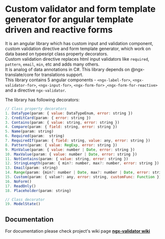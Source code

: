 # Custom validator and form template generator for angular template driven and reactive forms

It is an angular library which has custom input and validation component, custom validation directive and form template generator, which work on data based on typesript class property decorators.  
Custom validation directive replaces html input validators like `required`, `pattern`, `email`, `min`, etc and adds many others.  
It is analog of data annotations in C#. This library depends on @ngx-translate/core for translations support.  
This  library contains 5 angular components - `<ngx-label-for>`, `<ngx-validator-for>`, `<ngx-input-for>`, `<ngx-form-for>` ,`<ngx-form-for-reactive>`  and a directive `ngx-validator`.

The library has following decorators:

```javascript
// Class property decorators
1. DataType(param: { value: DataTypeEnum, error: string })
2. CreditCard(param: { error: string })
3. Contains(param: { value: string, error: string })
4. Compare(param: { field: string, error: string })
5. Name(param: string)
6. Required(param:  string)
7. RequiredIf(param: { field: string, value: any, error: string })
8. Pattern(param: { value: RegExp, error: string })
9. MinValue(param: { value: number | Date, error: string })
10. MaxValue(param: { value: number | Date, error: string })
11. NotContains(param: { value: string, error: string })
12. StringLength(param: { min?: number, max?: number, error: string })
13. Email(param: string)
14. Range(param: {min?: number | Date, max?: number | Date, error: string})
15. Custom(param: { value?: any, error: string, customFunc: Function })
16. NoForm()
17. ReadOnly()
18. Placeholder(param: string)

// Class decorator
19. ModelState()
```

## Documentation

For documentation please check project's wiki page
[**ngx-validator wiki**](https://github.com/SkeletonSkelettron/ngx-validator/wiki)